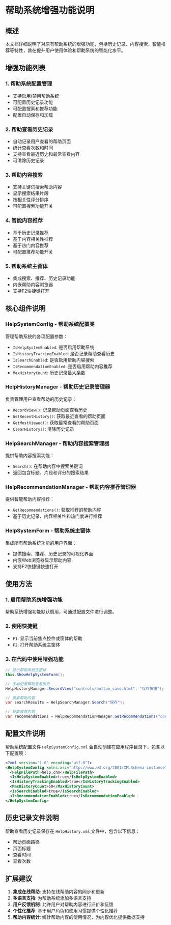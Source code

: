 # 帮助系统增强功能说明

## 概述

本文档详细说明了对原有帮助系统的增强功能，包括历史记录、内容搜索、智能推荐等特性，旨在提升用户使用体验和帮助系统的智能化水平。

## 增强功能列表

### 1. 帮助系统配置管理
- 支持启用/禁用帮助系统
- 可配置历史记录功能
- 可配置搜索和推荐功能
- 配置自动保存和加载

### 2. 帮助查看历史记录
- 自动记录用户查看的帮助页面
- 统计查看次数和时间
- 支持查看最近历史和最常查看内容
- 可清除历史记录

### 3. 帮助内容搜索
- 支持关键词搜索帮助内容
- 显示搜索结果片段
- 按相关性评分排序
- 可配置搜索功能开关

### 4. 智能内容推荐
- 基于历史记录推荐
- 基于内容相关性推荐
- 基于热门内容推荐
- 可配置推荐功能开关

### 5. 帮助系统主窗体
- 集成搜索、推荐、历史记录功能
- 内嵌帮助内容浏览器
- 支持F2快捷键打开

## 核心组件说明

### HelpSystemConfig - 帮助系统配置类
管理帮助系统的各项配置参数：
- `IsHelpSystemEnabled`: 是否启用帮助系统
- `IsHistoryTrackingEnabled`: 是否记录帮助查看历史
- `IsSearchEnabled`: 是否启用帮助内容搜索
- `IsRecommendationEnabled`: 是否启用帮助内容推荐
- `MaxHistoryCount`: 历史记录最大条数

### HelpHistoryManager - 帮助历史记录管理器
负责管理用户查看帮助的历史记录：
- `RecordView()`: 记录帮助页面查看历史
- `GetRecentHistory()`: 获取最近查看的帮助页面
- `GetMostViewed()`: 获取最常查看的帮助页面
- `ClearHistory()`: 清除历史记录

### HelpSearchManager - 帮助内容搜索管理器
提供帮助内容搜索功能：
- `Search()`: 在帮助内容中搜索关键词
- 返回包含标题、片段和评分的搜索结果

### HelpRecommendationManager - 帮助内容推荐管理器
提供智能帮助内容推荐：
- `GetRecommendations()`: 获取推荐的帮助内容
- 基于历史记录、内容相关性和热门度进行推荐

### HelpSystemForm - 帮助系统主窗体
集成所有帮助系统功能的用户界面：
- 提供搜索、推荐、历史记录的可视化界面
- 内嵌Web浏览器显示帮助内容
- 支持F2快捷键快速打开

## 使用方法

### 1. 启用帮助系统增强功能
帮助系统增强功能默认启用，可通过配置文件进行调整。

### 2. 使用快捷键
- `F1`: 显示当前焦点控件或窗体的帮助
- `F2`: 打开帮助系统主窗体

### 3. 在代码中使用增强功能
```csharp
// 显示帮助系统主窗体
this.ShowHelpSystemForm();

// 手动记录帮助查看历史
HelpHistoryManager.RecordView("controls/button_save.html", "保存按钮");

// 搜索帮助内容
var searchResults = HelpSearchManager.Search("保存");

// 获取推荐内容
var recommendations = HelpRecommendationManager.GetRecommendations("controls/button_save.html");
```

## 配置文件说明

帮助系统配置文件 `HelpSystemConfig.xml` 会自动创建在应用程序目录下，包含以下配置项：

```xml
<?xml version="1.0" encoding="utf-8"?>
<HelpSystemConfig xmlns:xsi="http://www.w3.org/2001/XMLSchema-instance" xmlns:xsd="http://www.w3.org/2001/XMLSchema">
  <HelpFilePath>help.chm</HelpFilePath>
  <IsHelpSystemEnabled>true</IsHelpSystemEnabled>
  <IsHistoryTrackingEnabled>true</IsHistoryTrackingEnabled>
  <MaxHistoryCount>50</MaxHistoryCount>
  <IsSearchEnabled>true</IsSearchEnabled>
  <IsRecommendationEnabled>true</IsRecommendationEnabled>
</HelpSystemConfig>
```

## 历史记录文件说明

帮助查看历史记录保存在 `HelpHistory.xml` 文件中，包含以下信息：
- 帮助页面路径
- 页面标题
- 查看时间
- 查看次数

## 扩展建议

1. **集成在线帮助**: 支持在线帮助内容的同步和更新
2. **多语言支持**: 为帮助系统添加多语言支持
3. **用户反馈机制**: 允许用户对帮助内容进行评价和反馈
4. **个性化推荐**: 基于用户角色和使用习惯提供个性化推荐
5. **帮助内容统计**: 统计帮助内容的使用情况，为内容优化提供数据支持